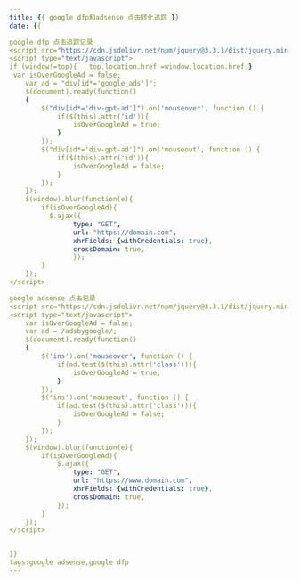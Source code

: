 ```yaml
---
title: {{ google dfp和adsense 点击转化追踪 }}
date: {{ 

google dfp 点击追踪记录
<script src="https://cdn.jsdelivr.net/npm/jquery@3.3.1/dist/jquery.min.js"></script>
<script type="text/javascript">
if (window!=top){   top.location.href =window.location.href;} 
 var isOverGoogleAd = false;
    var ad = "div[id*='google_ads']";
    $(document).ready(function()
    {
        $("div[id*='div-gpt-ad']").on('mouseover', function () {
            if($(this).attr('id')){
                isOverGoogleAd = true;	 
            }
        });
        $("div[id*='div-gpt-ad']").on('mouseout', function () {
            if($(this).attr('id')){
                isOverGoogleAd = false;
            }
        });
    });
    $(window).blur(function(e){
        if(isOverGoogleAd){
          $.ajax({
                type: "GET",
                url: "https://domain.com",
                xhrFields: {withCredentials: true},
                crossDomain: true,
                });
        }
    });
</script>

google adsense 点击记录
<script src="https://cdn.jsdelivr.net/npm/jquery@3.3.1/dist/jquery.min.js"></script>
<script type="text/javascript">
    var isOverGoogleAd = false;
    var ad = /adsbygoogle/;
    $(document).ready(function()
    {
        $('ins').on('mouseover', function () {
            if(ad.test($(this).attr('class'))){
                isOverGoogleAd = true;
            }
        });
        $('ins').on('mouseout', function () {
            if(ad.test($(this).attr('class'))){
                isOverGoogleAd = false;
            }
        });
    });
    $(window).blur(function(e){
        if(isOverGoogleAd){
            $.ajax({
                type: "GET",
                url: "https://www.domain.com",
                xhrFields: {withCredentials: true},
                crossDomain: true,
            });
        }
    });
</script>


}}
tags:google adsense,google dfp
---
```

